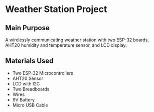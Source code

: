# Weather Station Project

## Main Purpose
A wirelessly communicating weather station with two ESP-32 boards, AHT20 humidity and temperature sensor, and LCD display.

## Materials Used
- Two ESP-32 Microcontrollers
- AHT20 Sensor
- LCD with I2C
- Two Breadboards
- Wires
- 9V Battery
- Micro USB Cable
